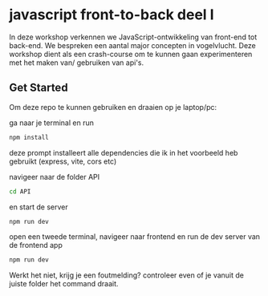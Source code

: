 # javascript front-to-back deel I

In deze workshop verkennen we JavaScript-ontwikkeling van front-end tot back-end. We bespreken een aantal major concepten in vogelvlucht. Deze workshop dient als een crash-course om te kunnen gaan experimenteren met het maken van/ gebruiken van api's.

## Get Started

Om deze repo te kunnen gebruiken en draaien op je laptop/pc:

ga naar je terminal en run
```bash
npm install
```
deze prompt installeert alle dependencies die ik in het voorbeeld heb gebruikt (express, vite, cors etc)

navigeer naar de folder API

```bash
cd API
```

en start de server
```bash
npm run dev
```

open een tweede terminal, navigeer naar frontend en run de dev server van de frontend app
```bash
npm run dev
```

Werkt het niet, krijg je een foutmelding?
controleer even of je vanuit de juiste folder het command draait.


